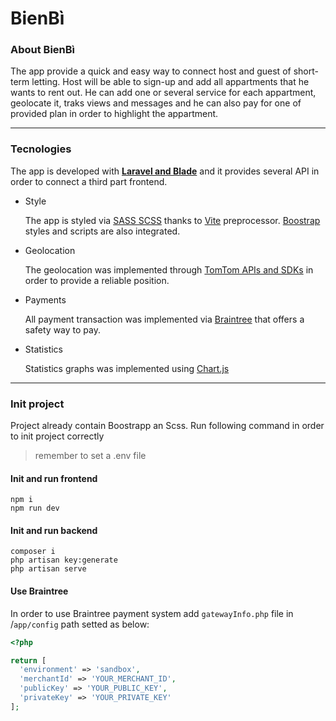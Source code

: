 # BienBì

### About BienBì

The app provide a quick and easy way to connect host and guest of short-term letting. Host will be able to sign-up and add all appartments that he wants to rent out. He can add one or several service for each appartment, geolocate it, traks views and messages and he can also pay for one of provided plan in order to highlight the appartment.

---

### Tecnologies

The app is developed with <b>[Laravel and Blade](https://laravel.com/)</b> and it provides several API in order to connect a third part frontend.

-   Style

    The app is styled via [SASS SCSS](https://sass-lang.com/) thanks to [Vite](https://vitejs.dev/) preprocessor. [Boostrap](https://getbootstrap.com/) styles and scripts are also integrated.

-   Geolocation

    The geolocation was implemented through [TomTom APIs and SDKs](https://developer.tomtom.com/) in order to provide a reliable position.

-   Payments

    All payment transaction was implemented via [Braintree](https://www.braintreepayments.com/it) that offers a safety way to pay.

-   Statistics

    Statistics graphs was implemented using [Chart.js](https://www.chartjs.org/)

---

### Init project

<p>Project already contain Boostrapp an Scss. Run following command in order to init project correctly</p>

> remember to set a .env file

#### Init and run frontend

`npm i` <br>
`npm run dev`

#### Init and run backend

`composer i`<br>
`php artisan key:generate`<br>
`php artisan serve`

#### Use Braintree

In order to use Braintree payment system add `gatewayInfo.php` file in /`app/config` path setted as below:

```php
<?php

return [
  'environment' => 'sandbox',
  'merchantId' => 'YOUR_MERCHANT_ID',
  'publicKey' => 'YOUR_PUBLIC_KEY',
  'privateKey' => 'YOUR_PRIVATE_KEY'
];
```

